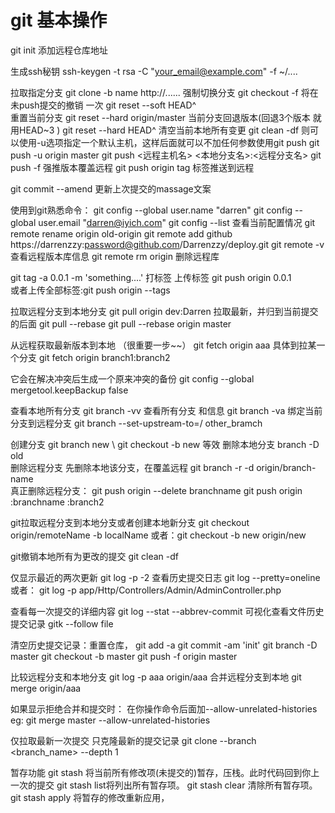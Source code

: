 
# git 基本操作
git init
添加远程仓库地址

生成ssh秘钥
ssh-keygen -t rsa -C "your_email@example.com" -f ~/....

拉取指定分支
git clone -b name http://......
强制切换分支
git checkout -f
将在未push提交的撤销  一次
git reset --soft HEAD^   
重置当前分支
git reset --hard origin/master
当前分支回退版本(回退3个版本 就用HEAD~3 )
git reset --hard HEAD^
清空当前本地所有变更
git clean -df 
则可以使用-u选项指定一个默认主机，这样后面就可以不加任何参数使用git push
git push -u origin master
git push <远程主机名> <本地分支名>:<远程分支名>
git push  -f 强推版本覆盖远程
git push origin tag  标签推送到远程

git commit --amend 更新上次提交的massage文案

使用到git熟悉命令： 
git config --global user.name "darren"
git config --global user.email "darren@iyich.com"
git config --list  查看当前配置情况
git remote rename origin old-origin
git remote add github https://darrenzzy:password@github.com/Darrenzzy/deploy.git
git remote -v 查看远程版本库信息
git remote rm origin 删除远程库

git tag -a 0.0.1 -m 'something....' 打标签
上传标签
git push origin 0.0.1  
或者上传全部标签:git push origin --tags 

拉取远程分支到本地分支 
 git pull origin dev:Darren
 拉取最新，并归到当前提交的后面
 git pull --rebase 
 git pull --rebase origin master

从远程获取最新版本到本地 （很重要一步~~）
git fetch origin aaa
具体到拉某一个分支
git fetch origin branch1:branch2

它会在解决冲突后生成一个原来冲突的备份
git config --global mergetool.keepBackup false

查看本地所有分支
git branch  -vv
查看所有分支 和信息
git branch -va 
绑定当前分支到远程分支
git branch --set-upstream-to=<remote>/<branch> other_bramch


创建分支
git branch new   \\ git checkout -b new  等效
删除本地分支
branch -D old  
删除远程分支 先删除本地该分支，在覆盖远程
git branch -r -d origin/branch-name  
真正删除远程分支：
git push origin --delete branchname
git push origin :branchname :branch2

git拉取远程分支到本地分支或者创建本地新分支
git checkout origin/remoteName -b localName
或者：git checkout -b new origin/new

git撤销本地所有为更改的提交
git clean -df

仅显示最近的两次更新
git log -p -2
查看历史提交日志 
git log --pretty=oneline 
或者： git log -p app/Http/Controllers/Admin/AdminController.php

查看每一次提交的详细内容
git log --stat --abbrev-commit
可视化查看文件历史提交记录
gitk --follow file


清空历史提交记录：重置仓库，
git add -a
git commit -am 'init'
git branch -D master
git checkout -b master
git push -f origin master

比较远程分支和本地分支
 git log -p aaa origin/aaa
合并远程分支到本地
git merge origin/aaa

如果显示拒绝合并和提交时： 在你操作命令后面加--allow-unrelated-histories
eg:  git merge master --allow-unrelated-histories

仅拉取最新一次提交 只克隆最新的提交记录
git clone --branch <branch_name> <remote-address> --depth 1

暂存功能
git stash 将当前所有修改项(未提交的)暂存，压栈。此时代码回到你上一次的提交
git stash list将列出所有暂存项。
git stash clear 清除所有暂存项。
git stash apply 将暂存的修改重新应用，
